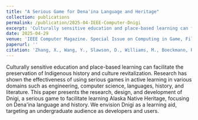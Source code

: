 ```yaml
---
title: "A Serious Game for Dena'ina Language and Heritage"
collection: publications
permalink: /publication/2025-04-IEEE-Computer-Dnigi
excerpt: 'Culturally sensitive education and place-based learning can facilitate the preservation of Indigenous history and culture revitalization. Research has shown the effectiveness of using serious games in active learning in various domains such as engineering, computer science, languages, history, and literature. This paper presents the research, design, and development of Dnigi, a serious game to facilitate learning Alaska Native Heritage, focusing on Dena'ina language and history. We envision Dnigi as a learning aid, targeting an undergraduate audience as developers and users.'
date: 2025-04-29
venue: 'IEEE Computer Magazine. Special Issue on Computing in Game, Film & Interactive Experience Technologies.'
paperurl: ''
citation: 'Zhang, X., Wang, Y., Slawson, D., Williams, M., Boeckmann, R., and <b>Kathiravelu, P.</b>. <b>A Serious Game for Dena’ina Language and Heritage.</b> In IEEE Computer. April 2025. Accepted.'
---
```


Culturally sensitive education and place-based learning can facilitate the preservation of Indigenous history and culture revitalization. Research has shown the effectiveness of using serious games in active learning in various domains such as engineering, computer science, languages, history, and literature. This paper presents the research, design, and development of Dnigi, a serious game to facilitate learning Alaska Native Heritage, focusing on Dena'ina language and history. We envision Dnigi as a learning aid, targeting an undergraduate audience as developers and users.
